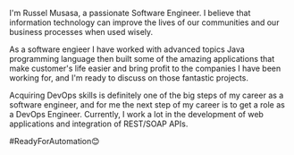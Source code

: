 I'm Russel Musasa, a passionate Software Engineer. I believe that information technology can improve the lives of our communities and our business processes when used wisely.

As a software engieer I have worked with advanced topics Java programming language then built some of the amazing applications that make customer's life easier and bring profit to the companies I have been working for, and I'm ready to discuss on those fantastic projects.

Acquiring DevOps skills is definitely one of the big steps of my career as a software engineer, and for me the next step of my career is to get a role as a DevOps Engineer. Currently, I work a lot in the development of web applications and integration of REST/SOAP APIs.

#ReadyForAutomation😊
